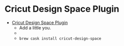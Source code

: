 # Cricut Design Space Plugin
- [Cricut Design Space Plugin](https://cricut.com/)
  -  Add a little you.
  - 
  - `brew cask install cricut-design-space`
